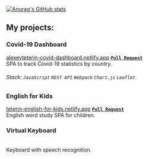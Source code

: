 [![Anurag's GitHub stats](https://github-readme-stats.vercel.app/api?username=alexeyteterin&hide=stars,issues,contribs&show_icons=true&theme=slateorange&count_private=true)](https://github.com/anuraghazra/github-readme-stats)

## My projects:

### Covid-19 Dashboard
[alexeyteterin-covid-dashboard.netlify.app](https://alexeyteterin-covid-dashboard.netlify.app/)
**[`Pull Request`](https://github.com/AlexeyTeterin/covid-dashboard/pull/15)**  
SPA to track Covid-19 statistics by country.  
###### Stack: `JavaScript` `REST API` `Webpack` `Chart.js` `Leaflet`


### English for Kids
[teterin-english-for-kids.netlify.app](https://teterin-english-for-kids.netlify.app/)
**[`Pull Request`](https://github.com/AlexeyTeterin/rsschool-JS2020Q3/pull/1)**  
English word study SPA for children.

### Virtual Keyboard
[]()
[]()  
Keyboard with speech recognition.
